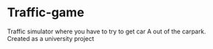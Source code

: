 # Traffic-game
Traffic simulator where you have to try to get car A out of the carpark.
Created as a university project
